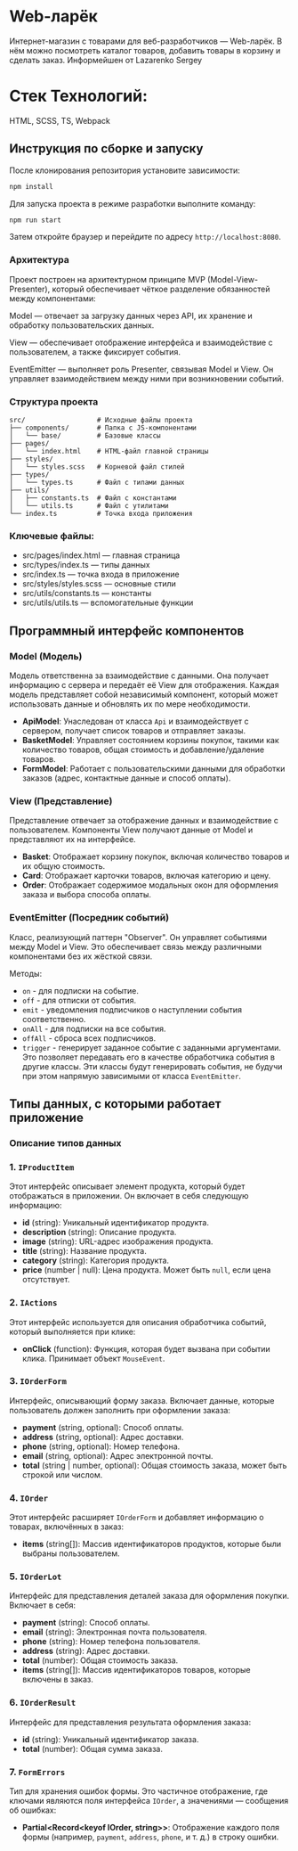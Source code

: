 # Web-ларёк

Интернет-магазин с товарами для веб-разработчиков — Web-ларёк. В нём можно посмотреть каталог товаров, добавить товары в корзину и сделать заказ.
Информейшен от Lazarenko Sergey
# Стек Технологий: 
HTML, SCSS, TS, Webpack

## Инструкция по сборке и запуску
После клонирования репозитория установите зависимости:
```sh
npm install
```

Для запуска проекта в режиме разработки выполните команду:
```sh
npm run start
```
Затем откройте браузер и перейдите по адресу `http://localhost:8080`.

### Архитектура
Проект построен на архитектурном принципе MVP (Model-View-Presenter), который обеспечивает чёткое разделение обязанностей между компонентами:

Model — отвечает за загрузку данных через API, их хранение и обработку пользовательских данных.

View — обеспечивает отображение интерфейса и взаимодействие с пользователем, а также фиксирует события.

EventEmitter — выполняет роль Presenter, связывая Model и View. Он управляет взаимодействием между ними при возникновении событий.

### Структура проекта
```
src/                  # Исходные файлы проекта
├── components/       # Папка с JS-компонентами
│   └── base/         # Базовые классы
├── pages/
│   └── index.html    # HTML-файл главной страницы
├── styles/
│   └── styles.scss   # Корневой файл стилей
├── types/
│   └── types.ts      # Файл с типами данных
├── utils/
│   ├── constants.ts  # Файл с константами
│   └── utils.ts      # Файл с утилитами
└── index.ts          # Точка входа приложения
```

### Ключевые файлы:
- src/pages/index.html — главная страница
- src/types/index.ts — типы данных
- src/index.ts — точка входа в приложение
- src/styles/styles.scss — основные стили
- src/utils/constants.ts — константы
- src/utils/utils.ts — вспомогательные функции

## Программный интерфейс компонентов

### Model (Модель)
Модель ответственна за взаимодействие с данными. Она получает информацию с сервера и передаёт её View для отображения. Каждая модель представляет собой независимый компонент, который может использовать данные и обновлять их по мере необходимости.

- **ApiModel**: Унаследован от класса `Api` и взаимодействует с сервером, получает список товаров и отправляет заказы.
- **BasketModel**: Управляет состоянием корзины покупок, такими как количество товаров, общая стоимость и добавление/удаление товаров.
- **FormModel**: Работает с пользовательскими данными для обработки заказов (адрес, контактные данные и способ оплаты).

### View (Представление)
Представление отвечает за отображение данных и взаимодействие с пользователем. Компоненты View получают данные от Model и представляют их на интерфейсе.

- **Basket**: Отображает корзину покупок, включая количество товаров и их общую стоимость.
- **Card**: Отображает карточки товаров, включая категорию и цену.
- **Order**: Отображает содержимое модальных окон для оформления заказа и выбора способа оплаты.

### EventEmitter (Посредник событий)
Класс, реализующий паттерн "Observer". Он управляет событиями между Model и View. Это обеспечивает связь между различными компонентами без их жёсткой связи.

Методы:
- `on` - для подписки на событие.
- `off` - для отписки от события.
- `emit` - уведомления подписчиков о наступлении события соответственно.
- `onAll` - для подписки на все события.
- `offAll` - сброса всех подписчиков.
- `trigger` - генерирует заданное событие с заданными аргументами. Это позволяет передавать его в качестве обработчика события в другие классы. Эти классы будут генерировать события, не будучи при этом напрямую зависимыми от класса `EventEmitter`.

## Типы данных, с которыми работает приложение

### Описание типов данных

### 1. `IProductItem`
Этот интерфейс описывает элемент продукта, который будет отображаться в приложении. Он включает в себя следующую информацию:
- **id** (string): Уникальный идентификатор продукта.
- **description** (string): Описание продукта.
- **image** (string): URL-адрес изображения продукта.
- **title** (string): Название продукта.
- **category** (string): Категория продукта.
- **price** (number | null): Цена продукта. Может быть `null`, если цена отсутствует.

### 2. `IActions`
Этот интерфейс используется для описания обработчика событий, который выполняется при клике:
- **onClick** (function): Функция, которая будет вызвана при событии клика. Принимает объект `MouseEvent`.

### 3. `IOrderForm`
Интерфейс, описывающий форму заказа. Включает данные, которые пользователь должен заполнить при оформлении заказа:
- **payment** (string, optional): Способ оплаты.
- **address** (string, optional): Адрес доставки.
- **phone** (string, optional): Номер телефона.
- **email** (string, optional): Адрес электронной почты.
- **total** (string | number, optional): Общая стоимость заказа, может быть строкой или числом.

### 4. `IOrder`
Этот интерфейс расширяет `IOrderForm` и добавляет информацию о товарах, включённых в заказ:
- **items** (string[]): Массив идентификаторов продуктов, которые были выбраны пользователем.

### 5. `IOrderLot`
Интерфейс для представления деталей заказа для оформления покупки. Включает в себя:
- **payment** (string): Способ оплаты.
- **email** (string): Электронная почта пользователя.
- **phone** (string): Номер телефона пользователя.
- **address** (string): Адрес доставки.
- **total** (number): Общая стоимость заказа.
- **items** (string[]): Массив идентификаторов товаров, которые включены в заказ.

### 6. `IOrderResult`
Интерфейс для представления результата оформления заказа:
- **id** (string): Уникальный идентификатор заказа.
- **total** (number): Общая сумма заказа.

### 7. `FormErrors`
Тип для хранения ошибок формы. Это частичное отображение, где ключами являются поля интерфейса `IOrder`, а значениями — сообщения об ошибках:
- **Partial<Record<keyof IOrder, string>>**: Отображение каждого поля формы (например, `payment`, `address`, `phone`, и т. д.) в строку ошибки.
